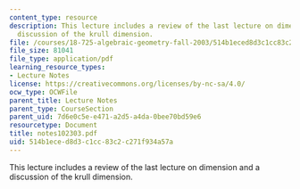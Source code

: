 ```yaml
---
content_type: resource
description: This lecture includes a review of the last lecture on dimension and a
  discussion of the krull dimension.
file: /courses/18-725-algebraic-geometry-fall-2003/514b1eced8d3c1cc83c2c271f934a57a_notes102303.pdf
file_size: 81041
file_type: application/pdf
learning_resource_types:
- Lecture Notes
license: https://creativecommons.org/licenses/by-nc-sa/4.0/
ocw_type: OCWFile
parent_title: Lecture Notes
parent_type: CourseSection
parent_uid: 7d6e0c5e-e471-a2d5-a4da-0bee70bd59e6
resourcetype: Document
title: notes102303.pdf
uid: 514b1ece-d8d3-c1cc-83c2-c271f934a57a
---
```

This lecture includes a review of the last lecture on dimension and a discussion of the krull dimension.